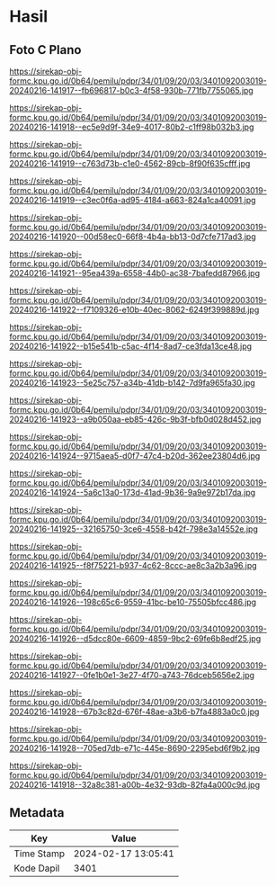 # Hasil

## Foto C Plano

https://sirekap-obj-formc.kpu.go.id/0b64/pemilu/pdpr/34/01/09/20/03/3401092003019-20240216-141917--fb696817-b0c3-4f58-930b-771fb7755065.jpg

https://sirekap-obj-formc.kpu.go.id/0b64/pemilu/pdpr/34/01/09/20/03/3401092003019-20240216-141918--ec5e9d9f-34e9-4017-80b2-c1ff98b032b3.jpg

https://sirekap-obj-formc.kpu.go.id/0b64/pemilu/pdpr/34/01/09/20/03/3401092003019-20240216-141919--c763d73b-c1e0-4562-89cb-8f90f635cfff.jpg

https://sirekap-obj-formc.kpu.go.id/0b64/pemilu/pdpr/34/01/09/20/03/3401092003019-20240216-141919--c3ec0f6a-ad95-4184-a663-824a1ca40091.jpg

https://sirekap-obj-formc.kpu.go.id/0b64/pemilu/pdpr/34/01/09/20/03/3401092003019-20240216-141920--00d58ec0-66f8-4b4a-bb13-0d7cfe717ad3.jpg

https://sirekap-obj-formc.kpu.go.id/0b64/pemilu/pdpr/34/01/09/20/03/3401092003019-20240216-141921--95ea439a-6558-44b0-ac38-7bafedd87966.jpg

https://sirekap-obj-formc.kpu.go.id/0b64/pemilu/pdpr/34/01/09/20/03/3401092003019-20240216-141922--f7109326-e10b-40ec-8062-6249f399889d.jpg

https://sirekap-obj-formc.kpu.go.id/0b64/pemilu/pdpr/34/01/09/20/03/3401092003019-20240216-141922--b15e541b-c5ac-4f14-8ad7-ce3fda13ce48.jpg

https://sirekap-obj-formc.kpu.go.id/0b64/pemilu/pdpr/34/01/09/20/03/3401092003019-20240216-141923--5e25c757-a34b-41db-b142-7d9fa965fa30.jpg

https://sirekap-obj-formc.kpu.go.id/0b64/pemilu/pdpr/34/01/09/20/03/3401092003019-20240216-141923--a9b050aa-eb85-426c-9b3f-bfb0d028d452.jpg

https://sirekap-obj-formc.kpu.go.id/0b64/pemilu/pdpr/34/01/09/20/03/3401092003019-20240216-141924--9715aea5-d0f7-47c4-b20d-362ee23804d6.jpg

https://sirekap-obj-formc.kpu.go.id/0b64/pemilu/pdpr/34/01/09/20/03/3401092003019-20240216-141924--5a6c13a0-173d-41ad-9b36-9a9e972b17da.jpg

https://sirekap-obj-formc.kpu.go.id/0b64/pemilu/pdpr/34/01/09/20/03/3401092003019-20240216-141925--32165750-3ce6-4558-b42f-798e3a14552e.jpg

https://sirekap-obj-formc.kpu.go.id/0b64/pemilu/pdpr/34/01/09/20/03/3401092003019-20240216-141925--f8f75221-b937-4c62-8ccc-ae8c3a2b3a96.jpg

https://sirekap-obj-formc.kpu.go.id/0b64/pemilu/pdpr/34/01/09/20/03/3401092003019-20240216-141926--198c65c6-9559-41bc-be10-75505bfcc486.jpg

https://sirekap-obj-formc.kpu.go.id/0b64/pemilu/pdpr/34/01/09/20/03/3401092003019-20240216-141926--d5dcc80e-6609-4859-9bc2-69fe6b8edf25.jpg

https://sirekap-obj-formc.kpu.go.id/0b64/pemilu/pdpr/34/01/09/20/03/3401092003019-20240216-141927--0fe1b0e1-3e27-4f70-a743-76dceb5656e2.jpg

https://sirekap-obj-formc.kpu.go.id/0b64/pemilu/pdpr/34/01/09/20/03/3401092003019-20240216-141928--67b3c82d-676f-48ae-a3b6-b7fa4883a0c0.jpg

https://sirekap-obj-formc.kpu.go.id/0b64/pemilu/pdpr/34/01/09/20/03/3401092003019-20240216-141928--705ed7db-e71c-445e-8690-2295ebd6f9b2.jpg

https://sirekap-obj-formc.kpu.go.id/0b64/pemilu/pdpr/34/01/09/20/03/3401092003019-20240216-141918--32a8c381-a00b-4e32-93db-82fa4a000c9d.jpg


## Metadata

| Key        | Value               |
| ---------- | ------------------- |
| Time Stamp | 2024-02-17 13:05:41 |
| Kode Dapil | 3401                |




